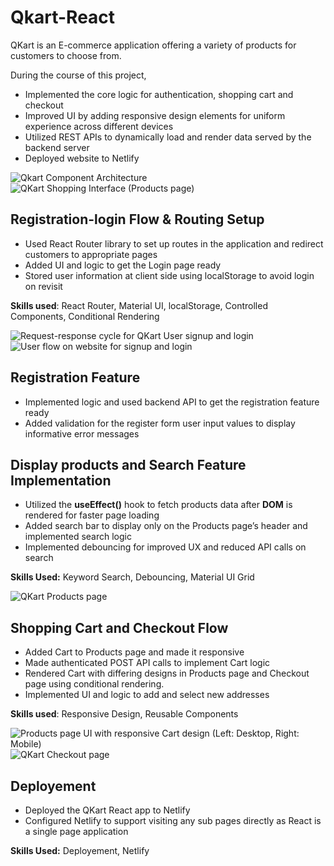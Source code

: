 
# Qkart-React

QKart is an E-commerce application offering a variety of products for customers to choose from. 

During the course of this project,

- Implemented the core logic for authentication, shopping cart and checkout
- Improved UI by adding responsive design elements for uniform experience across different devices
- Utilized REST APIs to dynamically load and render data served by the backend server
- Deployed website to Netlify

![Qkart Component Architecture](https://github.com/anshumansinha18/Qkart-Frontend/assets/39727166/f204a6e0-051a-4b64-a4a1-89128f17c18c)
![QKart Shopping Interface (Products page)](https://github.com/anshumansinha18/Qkart-Frontend/assets/39727166/5386a6d8-75e2-4e35-82c7-da2852827794)

##  Registration-login Flow & Routing Setup

- Used React Router library to set up routes in the application and redirect customers to appropriate pages
- Added UI and logic to get the Login page ready
- Stored user information at client side using localStorage to avoid login on revisit

**Skills used**: 
React Router, Material UI, localStorage, Controlled Components, Conditional Rendering

![Request-response cycle for QKart User signup and login](https://github.com/anshumansinha18/Qkart-Frontend/assets/39727166/466aafaf-30f8-4e41-b4eb-db94640c8029)
![User flow on website for signup and login](https://github.com/anshumansinha18/Qkart-Frontend/assets/39727166/f3fda1df-a90c-4448-8072-78c3ab7ef8a3)


## Registration Feature

- Implemented logic and used backend API to get the registration feature ready
- Added validation for the register form user input values to display informative error messages

## Display products and Search Feature Implementation

- Utilized the **useEffect()** hook to fetch products data after **DOM** is rendered for faster page loading
- Added search bar to display only on the Products page’s header and implemented search logic
- Implemented debouncing for improved UX and reduced API calls on search

**Skills Used:** Keyword Search, Debouncing, Material UI Grid

![QKart Products page](https://github.com/anshumansinha18/Qkart-Frontend/assets/39727166/286a8230-dd94-4d40-b719-36ed0461bd8f)


## Shopping Cart and Checkout Flow

- Added Cart to Products page and made it responsive
- Made authenticated POST API calls to implement Cart logic
- Rendered Cart with differing designs in Products page and Checkout page using conditional rendering.
- Implemented UI and logic to add and select new addresses

**Skills used**: 
Responsive Design, Reusable Components

![Products page UI with responsive Cart design (Left: Desktop, Right: Mobile)](https://github.com/anshumansinha18/Qkart-Frontend/assets/39727166/49cac148-8c13-4e15-8aef-efd38bf8587b)
![QKart Checkout page](https://github.com/anshumansinha18/Qkart-Frontend/assets/39727166/fb9c79ad-b8a8-4366-8e19-8157f70fa098)

## Deployement

- Deployed the QKart React app to Netlify
- Configured Netlify to support visiting any sub pages directly as React is a single page application

**Skills Used:** Deployement, Netlify 




